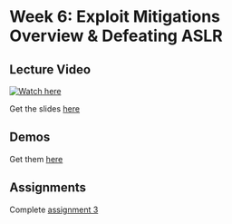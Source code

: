 # Week 6: Exploit Mitigations Overview & Defeating ASLR

## Lecture Video
[![Watch here](http://img.youtube.com/vi/Qjr50gq4MO8/0.jpg)](https://www.youtube.com/watch?v=Qjr50gq4MO8)


Get the slides [here](???)

## Demos
Get them [here](???)

## Assignments
Complete [assignment 3](./assignments.html)
